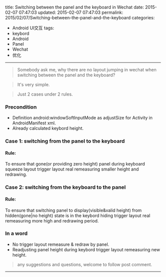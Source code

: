 title: Switching between the panel and the keyboard in Wechat
date: 2015-02-07 07:47:03
updated: 2015-02-07 07:47:03
permalink: 2015/02/07/Switching-between-the-panel-and-the-keyboard
categories:
- Android UI交互
tags:
- keybord
- Android
- Panel
- Wechat
- 优化

---

>Somebody ask me, why there are no layout jumping in wechat when switching between the panel and the keyboard?

>It's very simple.

>Just 2 cases under 2 rules.

<!--more-->

### Precondition

- Definition android:windowSoftInputMode as adjustSize for Activity in AndroidManifest xml.
- Already calculated keybord height.


### Case 1: switching from the panel to the keyboard

#### Rule:

To ensure that gone(or providing zero height) panel during keyboard squeeze layout trigger layout real remeasuring smaller height and redrawing.

### Case 2: switching from the keyboard to the panel

#### Rule:
To ensure that switching panel to display(visible&valid height) from hidden(gone|no height) state is in the keybord hiding trigger layout real remeasuring more high and redrawing period.


### In a word

- No trigger layout remeasure & redraw by panel.
- Readjusting panel height during keybord trigger layout remeasuring new height.

>any suggestions and questions, welcome to follow post comment.

---
